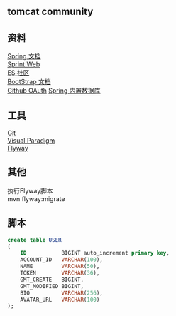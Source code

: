 ## tomcat community

## 资料
[Spring 文档](https://spring.io/guides)  
[Sprint Web](https://spring.io/guides/gs/serving-web-content/)  
[ES 社区](https://elasticsearch.cn/explore)  
[BootStrap 文档](https://v3.bootcss.com/components/)  
[Github OAuth](https://developer.github.com/apps/building-oauth-apps/creating-an-oauth-app/)
[Spring 内置数据库](https://docs.spring.io/spring-boot/docs/current/reference/htmlsingle/#boot-features-embedded-database-support)  


## 工具
[Git](https://git-scm.com/download)  
[Visual Paradigm](https://www.visual-paradigm.com)  
[Flyway](https://flywaydb.org/getstarted/firststeps/maven)  

## 其他
执行Flyway脚本  
mvn flyway:migrate

## 脚本
```sql
create table USER
(
    ID           BIGINT auto_increment primary key,
    ACCOUNT_ID   VARCHAR(100),
    NAME         VARCHAR(50),
    TOKEN        VARCHAR(36),
    GMT_CREATE   BIGINT,
    GMT_MODIFIED BIGINT,
    BIO          VARCHAR(256),
    AVATAR_URL   VARCHAR(100)
);
```